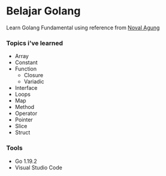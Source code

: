# Belajar Golang

Learn Golang Fundamental using reference from [Noval Agung](https://dasarpemrogramangolang.novalagung.com/)

### Topics i've learned

- Array
- Constant
- Function
  - Closure
  - Variadic
- Interface
- Loops
- Map
- Method
- Operator
- Pointer
- Slice
- Struct

### Tools

- Go 1.19.2
- Visual Studio Code
